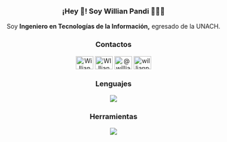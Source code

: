 <!-- BREVE DESCRIPCION -->
<p align="center" width="300">
<!--    <img align="center" width="200" src="https://pbs.twimg.com/profile_images/1553052973948862464/eEda8DWM_400x400.jpg" /> -->
   <h3 align="center">¡Hey 👋! Soy Willian Pandi 👨🏻‍💻</h3>
</p>

<p align="center">Soy <strong>Ingeniero en Tecnologías de la Información,</strong> egresado de la UNACH.<br /></p>

<!-- CONTACTO -->
<h3 align="center">Contactos</h3>
<p align="center">
  <a href="https://www.linkedin.com/in/willian-pandi/" target="blank"><img align="center" src="https://raw.githubusercontent.com/rahuldkjain/github-profile-readme-generator/master/src/images/icons/Social/linked-in-alt.svg" alt="Willian Pandi" height="30" width="40" /></a>
  <a href="https://www.facebook.com/profile.php?id=100011451290767&mibextid=ZbWKwL" target="blank"><img align="center" src="https://raw.githubusercontent.com/rahuldkjain/github-profile-readme-generator/master/src/images/icons/Social/facebook.svg" alt="WIllian Pandi" height="30" width="40" /></a>
  <a href="https://twitter.com/WillianPandi" target="blank"><img align="center" src="https://raw.githubusercontent.com/rahuldkjain/github-profile-readme-generator/master/src/images/icons/Social/twitter.svg" alt="@willianpandi" height="30" width="40" /></a>
  <a href="https://www.instagram.com/pandi_willian/" target="blank"><img align="center" src="https://raw.githubusercontent.com/rahuldkjain/github-profile-readme-generator/master/src/images/icons/Social/instagram.svg" alt="willianpandi" height="30" width="40" /></a>
</p>

<h3 align="center" >Lenguajes</h3>
<p align="center">
  <a href="https://skillicons.dev">
    <img src="https://skillicons.dev/icons?i=js,html,css,angular,php,java,nestjs,flutter,astro,postgres" />
  </a>
</p>

<h3 align="center">Herramientas</h3>
<p align="center">
  <a href="https://skillicons.dev">
    <img  src="https://skillicons.dev/icons?i=androidstudio,docker,vscode,github,postman,wordpress,powershell" />
  </a>
</p>
